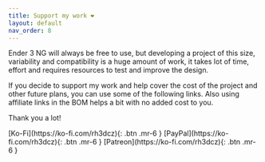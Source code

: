 ```yaml
---
title: Support my work ❤️
layout: default
nav_order: 8
---
```

Ender 3 NG will always be free to use, but developing a project of this size, variability and compatibility is a huge amount of work, it takes lot of time, effort and requires resources to test and improve the design.

If you decide to support my work and help cover the cost of the project and other future plans, you can use some of the following links. Also using affiliate links in the BOM helps a bit with no added cost to you.

Thank you a lot!

<span class="fs-6">
[Ko-Fi](https://ko-fi.com/rh3dcz){: .btn .mr-6 }
</span>
<span class="fs-6">
[PayPal](https://ko-fi.com/rh3dcz){: .btn .mr-6 }
</span>
<span class="fs-6">
[Patreon](https://ko-fi.com/rh3dcz){: .btn .mr-6 }
</span>

<script type='text/javascript' src='https://storage.ko-fi.com/cdn/widget/Widget_2.js'></script><script type='text/javascript'>kofiwidget2.init('Ko-fi', '#28b5e0', 'E1E1JZ5FS');kofiwidget2.draw();</script> 
